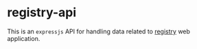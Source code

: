# registry-api
This is an `expressjs` API for handling data related to [registry](https://github.com/crowemi/cvhs) web application.